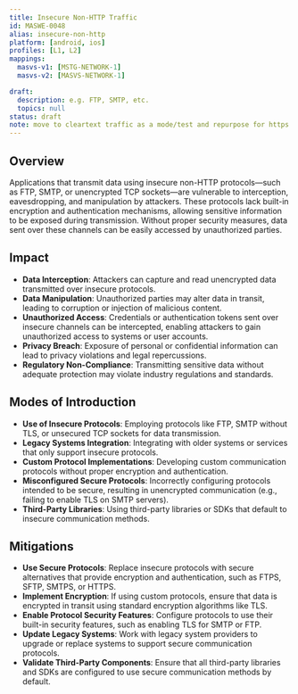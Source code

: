 ```yaml
---
title: Insecure Non-HTTP Traffic
id: MASWE-0048
alias: insecure-non-http
platform: [android, ios]
profiles: [L1, L2]
mappings:
  masvs-v1: [MSTG-NETWORK-1]
  masvs-v2: [MASVS-NETWORK-1]

draft:
  description: e.g. FTP, SMTP, etc.
  topics: null
status: draft
note: move to cleartext traffic as a mode/test and repurpose for https://developer.android.com/privacy-and-security/risks/insecure-machine-to-machine ? 
---
```


## Overview

Applications that transmit data using insecure non-HTTP protocols—such as FTP, SMTP, or unencrypted TCP sockets—are vulnerable to interception, eavesdropping, and manipulation by attackers. These protocols lack built-in encryption and authentication mechanisms, allowing sensitive information to be exposed during transmission. Without proper security measures, data sent over these channels can be easily accessed by unauthorized parties.

## Impact

- **Data Interception**: Attackers can capture and read unencrypted data transmitted over insecure protocols.
- **Data Manipulation**: Unauthorized parties may alter data in transit, leading to corruption or injection of malicious content.
- **Unauthorized Access**: Credentials or authentication tokens sent over insecure channels can be intercepted, enabling attackers to gain unauthorized access to systems or user accounts.
- **Privacy Breach**: Exposure of personal or confidential information can lead to privacy violations and legal repercussions.
- **Regulatory Non-Compliance**: Transmitting sensitive data without adequate protection may violate industry regulations and standards.

## Modes of Introduction

- **Use of Insecure Protocols**: Employing protocols like FTP, SMTP without TLS, or unsecured TCP sockets for data transmission.
- **Legacy Systems Integration**: Integrating with older systems or services that only support insecure protocols.
- **Custom Protocol Implementations**: Developing custom communication protocols without proper encryption and authentication.
- **Misconfigured Secure Protocols**: Incorrectly configuring protocols intended to be secure, resulting in unencrypted communication (e.g., failing to enable TLS on SMTP servers).
- **Third-Party Libraries**: Using third-party libraries or SDKs that default to insecure communication methods.

## Mitigations

- **Use Secure Protocols**: Replace insecure protocols with secure alternatives that provide encryption and authentication, such as FTPS, SFTP, SMTPS, or HTTPS.
- **Implement Encryption**: If using custom protocols, ensure that data is encrypted in transit using standard encryption algorithms like TLS.
- **Enable Protocol Security Features**: Configure protocols to use their built-in security features, such as enabling TLS for SMTP or FTP.
- **Update Legacy Systems**: Work with legacy system providers to upgrade or replace systems to support secure communication protocols.
- **Validate Third-Party Components**: Ensure that all third-party libraries and SDKs are configured to use secure communication methods by default.
